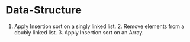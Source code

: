 # Data-Structure
1. Apply Insertion sort on a singly linked list. 2. Remove elements from a doubly linked list. 3. Apply Insertion sort on an Array.
